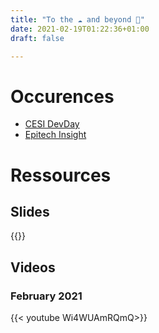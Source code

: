 ```yaml
---
title: "To the ☁️ and beyond 🚀"
date: 2021-02-19T01:22:36+01:00
draft: false

---
```


# Occurences

* [CESI DevDay](https://twitter.com/LostInBrittany/status/1362405916428144642?s=20)
* [Epitech Insight](https://www.linkedin.com/feed/update/urn:li:activity:6762409513715818496/)

# Ressources

## Slides

{{<gslides link="https://docs.google.com/presentation/d/1WnpLaAa7H4tQA6gL8gGu-uWdUUGN4S2IZfIQgaBKlcg/edit?usp=sharing" embedded="https://docs.google.com/presentation/d/e/2PACX-1vREbQiVTb-16bR30NWYWeRrgqadEgVrHg6iCYSPjFFQPPVGTrhrxFxGU84dpHD3P5jpMEFEuNKcs_cB">}}

## Videos

### February 2021
{{< youtube Wi4WUAmRQmQ>}}
